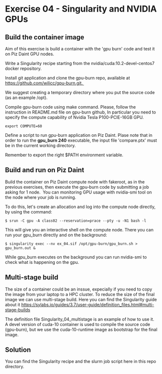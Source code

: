 Exercise 04 - Singularity and NVIDIA GPUs
=========================================

Build the container image
-------------------------

Aim of this exercise is build a container with the 'gpu burn' code and test it on Piz Daint GPU nodes. 

Write a Singularity recipe starting from the nvidia/cuda:10.2-devel-centos7 docker repository. 

Install git application and clone the gpu-burn repo, available at https://github.com/wilicc/gpu-burn.git. 

We suggest creating a temporary directory where you put the source code (as an example /opt). 

Compile gpu-burn code using make command. Please, follow the instruction in README.md file on gpu-burn github, In particular you need to specify the compute capability of Nvidia Tesla P100-PCIE-16GB GPU.

	export COMPUTE=60

Define a script to run gpu-burn application on Piz Daint. Plase note that in order to run the **gpu\_burn 240** executable, the input file 'compare.ptx' must be in the current working directory.

Remember to export the right $PATH environment variable.

Build and run on Piz Daint
--------------------------

Build the container on Piz Daint compute node with fakeroot, as in the previous exercises, then execute the gpu-burn code by submitting a job asking for 1 node.  You can monitoring GPU usage with nvidia-smi tool on the node where your job is running. 

To do this, let's create an allocation and log into the compute node directly, by using the command: 

	$ srun -C gpu -A class02 --reservation=prace --pty -u -N1 bash -l 

This will give you an interactive shell on the compute node. There you can run your gpu\_burn directly and on the background: 

	$ singularity exec --nv ex_04.sif /opt/gpu-burn/gpu_burn.sh > gpu_burn.out &

While gpu\_burn executes on the background you can run nvidia-smi to check what is happening on the gpu.


Multi-stage build 
------------------

The size of a container could be an inssue, expecially if you need to copy the image from your laptop to a HPC cluster. To reduce the size of the final image we can use multi-stage build.
Here you can find the Singularity guide about it <https://sylabs.io/guides/3.7/user-guide/definition_files.html#multi-stage-builds>

The definition file Singularity\_04\_multistage is an example of how to use it. A devel version of cuda-10 container is used to compile the source code (gpu-burn), but we use the cuda-10-runtime image as bootstrap for the final image.

Solution
--------

You can find the Singularity recipe and the slurm job script here in this repo directory.  
